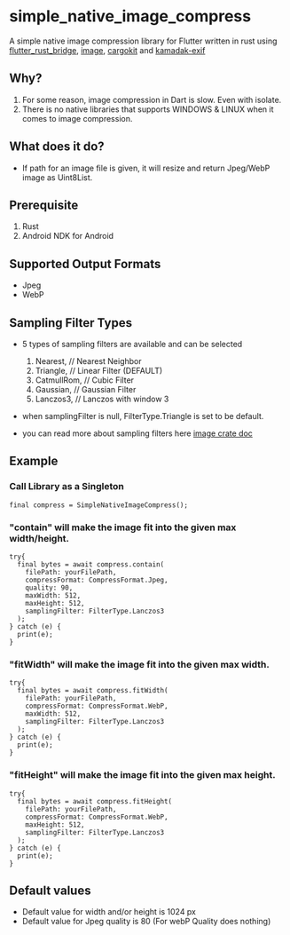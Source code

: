 # simple_native_image_compress

A simple native image compression library for Flutter written in rust using [flutter_rust_bridge][1], [image][2], [cargokit][3] and [kamadak-exif][4]

## Why?

1. For some reason, image compression in Dart is slow. Even with isolate.
2. There is no native libraries that supports WINDOWS & LINUX when it comes to image compression.

## What does it do?

- If path for an image file is given, it will resize and return Jpeg/WebP image as Uint8List.

## Prerequisite

1. Rust
2. Android NDK for Android

## Supported Output Formats

- Jpeg
- WebP

## Sampling Filter Types

- 5 types of sampling filters are available and can be selected
  1. Nearest, // Nearest Neighbor
  2. Triangle, // Linear Filter (DEFAULT)
  3. CatmullRom, // Cubic Filter
  4. Gaussian, // Gaussian Filter
  5. Lanczos3, // Lanczos with window 3

- when samplingFilter is null, FilterType.Triangle is set to be default.
- you can read more about sampling filters here [image crate doc][5]

## Example

### Call Library as a Singleton
```shell
final compress = SimpleNativeImageCompress();
```

### "contain" will make the image fit into the given max width/height.
```shell
try{
  final bytes = await compress.contain(
    filePath: yourFilePath,
    compressFormat: CompressFormat.Jpeg,
    quality: 90,
    maxWidth: 512,
    maxHeight: 512,
    samplingFilter: FilterType.Lanczos3
  );
} catch (e) {
  print(e);
}
```

### "fitWidth" will make the image fit into the given max width.
```shell
try{
  final bytes = await compress.fitWidth(
    filePath: yourFilePath,
    compressFormat: CompressFormat.WebP,
    maxWidth: 512,
    samplingFilter: FilterType.Lanczos3
  );
} catch (e) {
  print(e);
}
```

### "fitHeight" will make the image fit into the given max height.
```shell
try{
  final bytes = await compress.fitHeight(
    filePath: yourFilePath,
    compressFormat: CompressFormat.WebP,
    maxHeight: 512,
    samplingFilter: FilterType.Lanczos3
  );
} catch (e) {
  print(e);
}
```

## Default values

- Default value for width and/or height is 1024 px
- Default value for Jpeg quality is 80 (For webP Quality does nothing)

[1]: <https://github.com/fzyzcjy/flutter_rust_bridge> "flutter rust bridge github"
[2]: <https://github.com/image-rs/image> "rust image crate github"
[3]: <https://github.com/irondash/cargokit> "cargokit github"
[4]: <https://github.com/kamadak/exif-rs> "exif-rs github"
[5]: <https://docs.rs/image/latest/image/imageops/enum.FilterType.html> "sampling filters page"